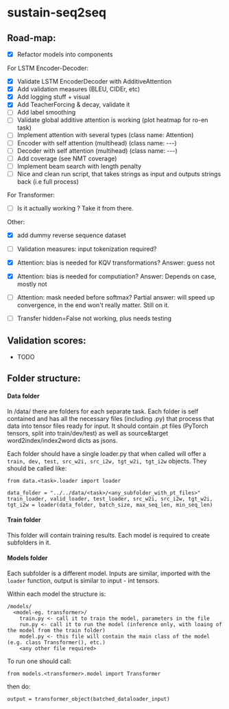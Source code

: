 # sustain-seq2seq

## Road-map:

- [X] Refactor models into components

For LSTM Encoder-Decoder:

- [X] Validate LSTM EncoderDecoder with AdditiveAttention
- [X] Add validation measures (BLEU, CIDEr, etc)
- [X] Add logging stuff + visual 
- [X] Add TeacherForcing & decay, validate it
- [ ] Add label smoothing
- [ ] Validate global additive attention is working (plot heatmap for ro-en task)
- [ ] Implement attention with several types (class name: Attention)
- [ ] Encoder with self attention (multihead) (class name: ---)
- [ ] Decoder with self attention (multihead) (class name: ---)
- [ ] Add coverage (see NMT coverage)
- [ ] Implement beam search with length penalty 
- [ ] Nice and clean run script, that takes strings as input and outputs strings back (i.e full process)

For Transformer: 

- [ ] Is it actually working ? Take it from there.

Other:
- [X] add dummy reverse sequence dataset 
- [ ] Validation measures: input tokenization required? 
- [X] Attention: bias is needed for KQV transformations? Answer: guess not
- [X] Attention: bias is needed for computiation? Answer: Depends on case, mostly not
- [ ] Attention: mask needed before softmax? Partial answer: will speed up convergence, in the end won't really matter. Still on it.
- [ ] Transfer hidden=False not working, plus needs testing


## Validation scores:

- TODO

## Folder structure:

#### Data folder
In /data/ there are folders for each separate task. Each folder is self contained and has all the necessary files (including .py) that process that data into tensor files ready for input. It should contain .pt files (PyTorch tensors, split into train/dev/test) as well as source&target word2index/index2word dicts as jsons. 

Each folder should have a single loader.py that when called will offer a ``train, dev, test, src_w2i, src_i2w, tgt_w2i, tgt_i2w`` objects.
They should be called like: 
```
from data.<task>.loader import loader

data_folder = "../../data/<task>/<any_subfolder_with_pt_files>"
train_loader, valid_loader, test_loader, src_w2i, src_i2w, tgt_w2i, tgt_i2w = loader(data_folder, batch_size, max_seq_len, min_seq_len)
```

#### Train folder 

This folder will contain training results. Each model is required to create subfolders in it.

#### Models folder

Each subfolder is a different model. Inputs are similar, imported with the ``loader`` function, output is similar to input - int tensors. 

Within each model the structure is:
```
/models/
  <model-eg. transformer>/
    train.py <- call it to train the model, parameters in the file
    run.py <- call it to run the model (inference only, with loaing of the model from the train folder)
    model.py <- this file will contain the main class of the model (e.g. class Transformer(), etc.)
    <any other file required>
```

To run one should call:
```
from models.<transformer>.model import Transformer
```
then do:
``` 
output = transformer_object(batched_dataloader_input)
```

